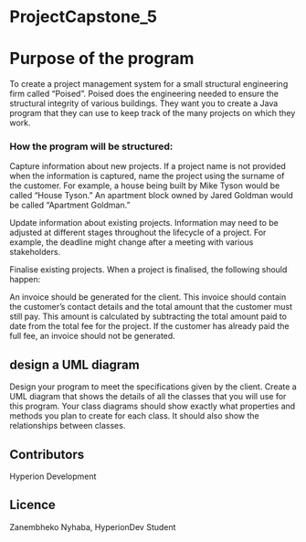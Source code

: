 # ProjectCapstone_5

# Purpose of the program

To create a project management system for a small structural
engineering firm called “Poised”. Poised does the engineering needed to ensure
the structural integrity of various buildings. They want you to create a Java
program that they can use to keep track of the many projects on which they work.

### How the program will be structured:

Capture information about new projects. If a project name is not provided
when the information is captured, name the project using the surname of
the customer. For example, a house being built by Mike Tyson would be called 
“House Tyson.” An apartment block owned by Jared Goldman would
be called “Apartment Goldman.”

Update information about existing projects. Information may need to be
adjusted at different stages throughout the lifecycle of a project. For
example, the deadline might change after a meeting with various
stakeholders.

Finalise existing projects. When a project is finalised, the following should
happen:

An invoice should be generated for the client. This invoice should
contain the customer’s contact details and the total amount that the
customer must still pay. This amount is calculated by subtracting the
total amount paid to date from the total fee for the project. If the
customer has already paid the full fee, an invoice should not be
generated.

## design a UML diagram
Design your program to meet the specifications given by the client.
Create a UML diagram that shows the details of all the classes that you
will use for this program. Your class diagrams should show exactly what
properties and methods you plan to create for each class. It should also
show the relationships between classes.



## Contributors

Hyperion Development

## Licence 

Zanembheko Nyhaba, HyperionDev Student



